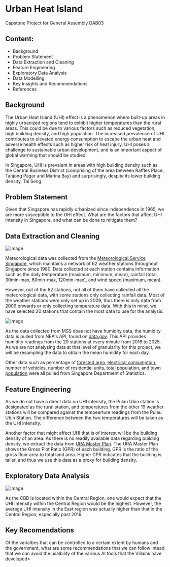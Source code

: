 # Urban Heat Island
 Capstone Project for General Assembly DAB03
## Content:
- Background
- Problem Statement
- Data Extraction and Cleaning
- Feature Engineering
- Exploratory Data Analysis
- Data Modelling
- Key Insights and Recommendations
- References

## Background
The Urban Heat Island (UHI) effect is a phenomenon where built-up areas in highly urbanized regions tend to exhibit higher temperatures than the rural areas. This could be due to various factors such as reduced vegetation, high building density, and high population. The increased prevalence of UHI contributes to elevated energy consumption to escape the urban heat and adverse health effects such as higher risk of heat injury. UHI poses a challenge to sustainable urban development, and is an important aspect of global warming that should be studied.

In Singapore, UHI is prevalent in areas with high building density such as the Central Business District (comprising of the area between Raffles Place, Tanjong Pagar and Marina Bay) and surprisingly, despite its lower building density, Tai Seng.

## Problem Statement
Given that Singapore has rapidly urbanized since independence in 1965, we are more susceptible to the UHI effect. What are the factors that affect UHI intensity in Singapore, and what can be done to mitigate them?

## Data Extraction and Cleaning

![image](https://github.com/user-attachments/assets/758a83f5-3a28-4dce-9d8b-6b0e145a5cc7)

Meteorological data was collected from the [Meteorological Service Singapore](https://www.weather.gov.sg/climate-historical-daily/), which maintains a network of 62 weather stations throughout Singapore since 1980. Data collected at each station contains information such as the daily temperature (maximum, minimum, mean), rainfall (total, 30min-max, 60min-max, 120min-max), and wind speed (maximum, mean).

However, out of the 62 stations, not all of them have collected all the meteorological data, with some stations only collecting rainfall data. Most of the weather stations were only set up in 2009, thus there is only data from 2009 onwards or only collecting temperature data. With this in mind, we have selected 20 stations that contain the most data to use for the analysis.

![image](https://github.com/user-attachments/assets/fd713b5a-d1db-4ee9-bf6f-34f83989e1ba)

As the data collected from MSS does not have humidity data, the humidity data is pulled from NEA's API, found on [data.gov](https://api.data.gov.sg/v1/environment/relative-humidity). This API provides humidity readings from the 20 stations at every minute from 2016 to 2025. As we are not analysing data at that level of granularity for this project, we will be resampling the data to obtain the mean humidity for each day. 

Other data such as percentage of [forested area](https://tablebuilder.singstat.gov.sg/table/TS/M891231), [electrical consumption](https://tablebuilder.singstat.gov.sg/table/TS/M890841 ), [number of vehicles](https://tablebuilder.singstat.gov.sg/table/TS/M650271), [number of residential units](https://tablebuilder.singstat.gov.sg/table/TS/M400751), [total population](https://tablebuilder.singstat.gov.sg/table/TS/M810001), and [town population](https://www.singstat.gov.sg/find-data/search-by-theme/population/geographic-distribution/latest-data) were all pulled from Singapore Department of Statistics. 

## Feature Engineering

As we do not have a direct data on UHI intensity, the Pulau Ubin station is designated as the rural station, and temperatures from the other 19 weather stations will be compared against the tempearture readings from the Pulau Ubin Station. The difference between the two temperatures will be taken as the UHI intensity. 

Another factor that might affect UHI that is of interest will be the building density of an area. As there is no readily available data regarding building density, we extract the data from [URA Master Plan](https://www.ura.gov.sg/maps/index.html). The URA Master Plan shows the Gross Plot Ratio (GPR) of each building. GPR is the ratio of the gross floor area to total land area. Higher GPR indicates that the building is taller, and thus we use this data as a proxy for building density.

## Exploratory Data Analysis
![image](https://github.com/user-attachments/assets/64f6185c-fc37-4331-a338-72b08d4da00b)

As the CBD is located within the Central Region, one would expect that the UHI intensity within the Central Region would be the highest. However, the average UHI intensity in the East region was actually higher than that in the Central Region, especially past 2016.

## Key Recomendations
Of the varialbes that can be controlled to a certain extent by humans and the government, what are some recommendations that we can follow intead that we can avoid the usalbility of the various AI tools that the Villains have developed>



